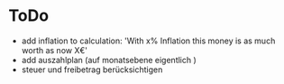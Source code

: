 # ToDo

- add inflation to calculation: 'With x% Inflation this money is as much worth as now X€'
- add auszahlplan (auf monatsebene eigentlich )
- steuer und freibetrag berücksichtigen
